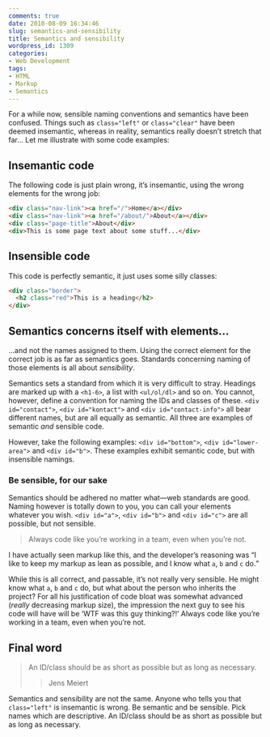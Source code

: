```yaml
---
comments: true
date: 2010-08-09 16:34:46
slug: semantics-and-sensibility
title: Semantics and sensibility
wordpress_id: 1309
categories:
- Web Development
tags:
- HTML
- Markup
- Semantics
---
```


For a while now, sensible naming conventions and semantics have been confused.
Things such as `class="left"` or `class="clear"` have been deemed insemantic,
whereas in reality, semantics really doesn’t stretch that far… Let me illustrate
with some code examples:

## Insemantic code

The following code is just plain wrong, it’s insemantic, using the wrong elements for the wrong job:
```html
<div class="nav-link"><a href="/">Home</a></div>
<div class="nav-link"><a href="/about/">About</a></div>
<div class="page-title">About</div>
<div>This is some page text about some stuff...</div>
```

## Insensible code

This code is perfectly semantic, it just uses some silly classes:
```html
<div class="border">
  <h2 class="red">This is a heading</h2>
</div>
```

## Semantics concerns itself with elements…

…and not the names assigned to them. Using the correct element for the correct
job is as far as semantics goes. Standards concerning naming of those elements
is all about _sensibility_.

Semantics sets a standard from which it is very difficult to stray. Headings are
marked up with a `<h1-6>`, a list with `<ul/ol/dl>` and so on. You cannot,
however, define a convention for naming the IDs and classes of these.
`<div id="contact">`, `<div id="kontact">` and `<div id="contact-info">` all
bear different names, but are all equally as semantic. All three are examples of
semantic _and_ sensible code.

However, take the following examples: `<div id="bottom">`,
`<div id="lower-area">` and `<div id="b">`. These examples exhibit semantic
code, but with insensible namings.

### Be sensible, for our sake

Semantics should be adhered no matter what—web standards are good. Naming
however is totally down to you, you can call your elements whatever you wish.
`<div id="a">`, `<div id="b">` and `<div id="c">` are all possible, but not
sensible.

> Always code like you’re working in a team, even when you’re not.

I have actually seen markup like this, and the developer’s reasoning was <q>I
like to keep my markup as lean as possible, and I know what `a`, `b` and `c`
do.</q>

While this is all correct, and passable, it’s not really very sensible. He might
know what `a`, `b` and `c` do, but what about the person who inherits the
project? For all his justification of code bloat was somewhat advanced (_really_
decreasing markup size), the impression the next guy to see his code will have
will be ‘WTF was this guy thinking?!’ Always code like you’re working in a team,
even when you’re not.

## Final word

>   An ID/class should be as short as possible but as long as necessary.
>>   Jens Meiert

Semantics and sensibility are not the same. Anyone who tells you that
`class="left"` is insemantic is wrong. Be semantic and be sensible. Pick names
which are descriptive. An ID/class should be as short as possible but as long as
necessary.

